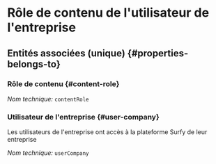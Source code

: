 # Rôle de contenu de l'utilisateur de l'entreprise
<!--- THIS FILE IS GENERATED PLEASE DO NOT EDIT IT DIRECTLY --->



<OH code="contentRoleToUserCompany"/>







## Entités associées (unique) {#properties-belongs-to}

### Rôle de contenu {#content-role}



*Nom technique:* ```contentRole```
<PH code="contentRoleToUserCompany:contentRole"/>

### Utilisateur de l'entreprise {#user-company}

Les utilisateurs de l'entreprise ont accès à la plateforme Surfy de leur entreprise

*Nom technique:* ```userCompany```
<PH code="contentRoleToUserCompany:userCompany"/>





